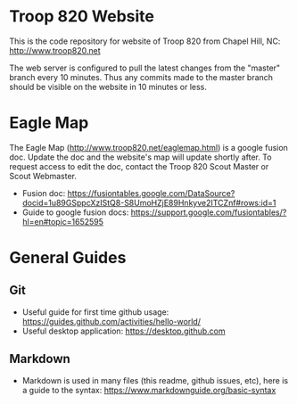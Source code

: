 # Troop 820 Website
This is the code repository for website of Troop 820 from Chapel Hill, NC: http://www.troop820.net

The web server is configured to pull the latest changes from the "master" branch every 10 minutes.  Thus any commits made to the master branch should be visible on the website in 10 minutes or less.

# Eagle Map
The Eagle Map (http://www.troop820.net/eaglemap.html) is a google fusion doc.  Update the doc and the website's map will update shortly after.  To request access to edit the doc, contact the Troop 820 Scout Master or Scout Webmaster.
* Fusion doc: https://fusiontables.google.com/DataSource?docid=1u89GSppcXzIStQ8-S8UmoHZjE89Hnkyve2ITCZnf#rows:id=1
* Guide to google fusion docs: https://support.google.com/fusiontables/?hl=en#topic=1652595

# General Guides
## Git
* Useful guide for first time github usage: https://guides.github.com/activities/hello-world/
* Useful desktop application: https://desktop.github.com

## Markdown
* Markdown is used in many files (this readme, github issues, etc), here is a guide to the syntax: https://www.markdownguide.org/basic-syntax
